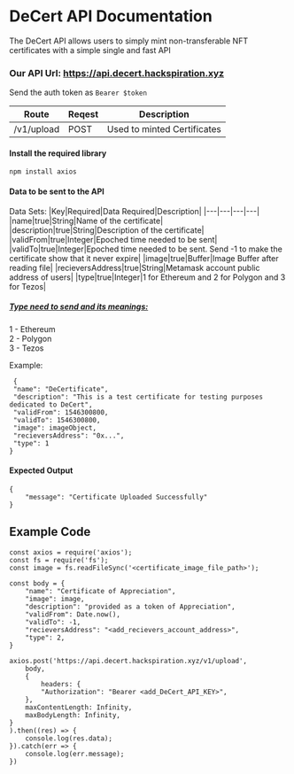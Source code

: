 # DeCert API Documentation
The DeCert API allows users to simply mint non-transferable NFT certificates with a simple single and fast API

### Our API Url: https://api.decert.hackspiration.xyz

Send the auth token as `Bearer $token`

|Route|Reqest|Description|
|---|---|---|
|/v1/upload|POST|Used to minted Certificates|

#### Install the required library
	npm install axios

#### Data to be sent to the API 
Data Sets:
|Key|Required|Data Required|Description|
|---|---|---|---|
|name|true|String|Name of the certificate|
|description|true|String|Description of the certificate|
|validFrom|true|Integer|Epoched time needed to be sent|
|validTo|true|Integer|Epoched time needed to be sent. Send -1 to make the certificate show that it never expire|
|image|true|Buffer|Image Buffer after reading file|
|recieversAddress|true|String|Metamask account public address of users|
|type|true|Integer|1 for Ethereum and 2 for Polygon and 3 for Tezos|

##### <u>Type need to send and its meanings:</u> 
1 - Ethereum   
2 - Polygon   
3 - Tezos   


Example:

	 {
	 "name": "DeCertificate",
	 "description": "This is a test certificate for testing purposes dedicated to DeCert",
	 "validFrom": 1546300800,
	 "validTo": 1546300800,
	 "image": imageObject,
	 "recieversAddress": "0x...",
	 "type": 1
	}
#### Expected Output
	{
		"message": "Certificate Uploaded Successfully"
	}
## Example Code
    const axios = require('axios');
    const fs = require('fs');
    const image = fs.readFileSync('<certificate_image_file_path>');

    const body = {
        "name": "Certificate of Appreciation",
        "image": image,
        "description": "provided as a token of Appreciation",
        "validFrom": Date.now(),
        "validTo": -1,
        "recieversAddress": "<add_recievers_account_address>",
        "type": 2,
    }

    axios.post('https://api.decert.hackspiration.xyz/v1/upload',
        body, 
        {
            headers: {
            "Authorization": "Bearer <add_DeCert_API_KEY>",
        },
        maxContentLength: Infinity,
        maxBodyLength: Infinity,
    }
    ).then((res) => {
        console.log(res.data);
    }).catch(err => {
        console.log(err.message);
    })
